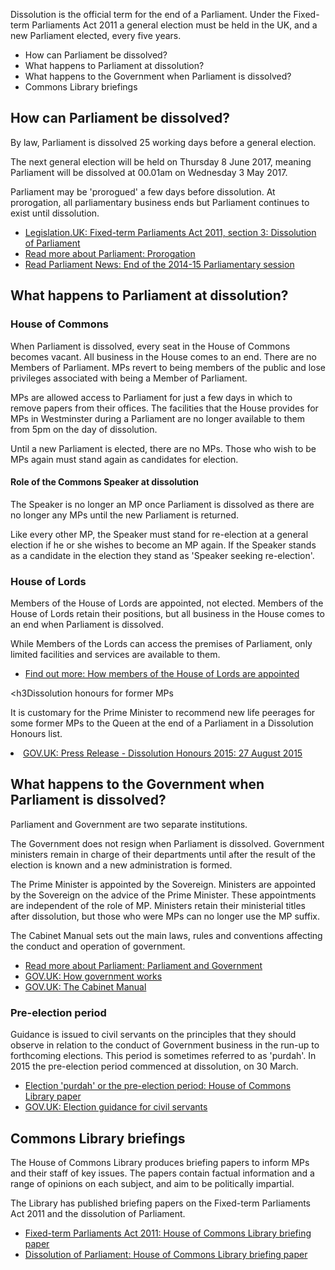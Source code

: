 <p>Dissolution is the official term for the end of a Parliament. Under the Fixed-term Parliaments Act 2011 a general election must be held in the UK, and a new Parliament elected, every five years.</p>

<ul class="list-bullet">
  <li>How can Parliament be dissolved?</li>
  <li>What happens to Parliament at dissolution?</li>
  <li>What happens to the Government when Parliament is dissolved?</li>
  <li>Commons Library briefings</li>
</ul>

<section id="contextual__dissolution">
<h2>How can Parliament be dissolved?</h2>
<p>By law, Parliament is dissolved 25 working days before a general election.</p>

<p>The next general election will be held on Thursday 8 June 2017, meaning Parliament will be dissolved at 00.01am on Wednesday 3 May 2017.</p>

<p>Parliament may be 'prorogued' a few days before dissolution. At prorogation, all parliamentary business ends but Parliament continues to exist until dissolution.</p>

<ul>
  <li><a href="http://www.legislation.gov.uk/ukpga/2011/14/section/3">Legislation.UK: Fixed-term Parliaments Act 2011, section 3: Dissolution of Parliament</a></li>
  <li><a href="http://www.parliament.uk/about/how/occasions/prorogation/">Read more about Parliament: Prorogation</a></li>
  <li><a href="http://www.parliament.uk/business/news/2015/march/prorogation-end-of-session/">Read Parliament News: End of the 2014-15 Parliamentary session</a></li>
  </ul>
</section>

<h2>What happens to Parliament at dissolution?</h2>

<h3>House of Commons</h3>

<p>When Parliament is dissolved, every seat in the House of Commons becomes vacant. All business in the House comes to an end. There are no Members of Parliament. MPs revert to being members of the public and lose privileges associated with being a Member of Parliament.</p>

<p>MPs are allowed access to Parliament for just a few days in which to remove papers from their offices. The facilities that the House provides for MPs in Westminster during a Parliament are no longer available to them from 5pm on the day of dissolution.</p>

<p>Until a new Parliament is elected, there are no MPs. Those who wish to be MPs again must stand again as candidates for election.</p>

<h4>Role of the Commons Speaker at dissolution</h4>

<p>The Speaker is no longer an MP once Parliament is dissolved as there are no longer any MPs until the new Parliament is returned.<p>

<p>Like every other MP, the Speaker must stand for re-election at a general election if he or she wishes to become an MP again. If the Speaker stands as a candidate in the election they stand as 'Speaker seeking re-election'.</p>

<h3>House of Lords</h3>

<p>Members of the House of Lords are appointed, not elected. Members of the House of Lords retain their positions, but all business in the House comes to an end when Parliament is dissolved.</p>

<p>While Members of the Lords can access the premises of Parliament, only limited facilities and services are available to them.</p>

<ul>
  <li><a href="http://www.parliament.uk/business/lords/whos-in-the-house-of-lords/members-and-their-roles/how-members-are-appointed">Find out more: How members of the House of Lords are appointed</a></li>
</ul>

<h3Dissolution honours for former MPs</h3>

<p>It is customary for the Prime Minister to recommend new life peerages for some former MPs to the Queen at the end of a Parliament in a Dissolution Honours list.</p>

<li><a href="https://www.gov.uk/government/news/dissolution-honours-2015">GOV.UK: Press Release - Dissolution Honours 2015: 27 August 2015</a></li>

<h2>What happens to the Government when Parliament is dissolved?</h2>

<p>Parliament and Government are two separate institutions.</p>

<p>The Government does not resign when Parliament is dissolved. Government ministers remain in charge of their departments until after the result of the election is known and a new administration is formed.</p>

<p>The Prime Minister is appointed by the Sovereign. Ministers are appointed by the Sovereign on the advice of the Prime Minister. These appointments are independent of the role of MP. Ministers retain their ministerial titles after dissolution, but those who were MPs can no longer use the MP suffix.</p>

<p>The Cabinet Manual sets out the main laws, rules and conventions affecting the conduct and operation of government.</p>

<ul>
  <li><a href="http://www.parliament.uk/about/how/role/parliament-government/">Read more about Parliament: Parliament and Government</a></li>
  <li><a href="https://www.gov.uk/government/how-government-works">GOV.UK: How government works</a></li>
  <li><a href="https://www.gov.uk/government/publications/cabinet-manual">GOV.UK: The Cabinet Manual</a></li>
</ul>

<h3>Pre-election period</h3>

<p>Guidance is issued to civil servants on the principles that they should observe in relation to the conduct of Government business in the run-up to forthcoming elections. This period is sometimes referred to as 'purdah'. In 2015 the pre-election period commenced at dissolution, on 30 March.</p>

<ul>
  <li><a href="http://www.parliament.uk/briefing-papers/SN05262/election-purdah-or-the-preelection-period">Election 'purdah' or the pre-election period: House of Commons Library paper</a></li>
  <li><a href="https://www.gov.uk/government/publications/election-guidance-for-civil-servants">GOV.UK: Election guidance for civil servants</a></li>
</ul>

<h2>Commons Library briefings</h2>

<p>The House of Commons Library produces briefing papers to inform MPs and their staff of key issues. The papers contain factual information and a range of opinions on each subject, and aim to be politically impartial.</p>

<p>The Library has published briefing papers on the Fixed-term Parliaments Act 2011 and the dissolution of Parliament.</p>

<ul>
  <li><a href="http://www.parliament.uk/business/publications/research/briefing-papers/SN06111/fixedterm-parliaments-act-2011">Fixed-term Parliaments Act 2011: House of Commons Library briefing paper</a></li>
  <li><a href="http://www.parliament.uk/business/publications/research/briefing-papers/SN05085/dissolution-of-parliament">Dissolution of Parliament: House of Commons Library briefing paper</a></li>
</ul>
